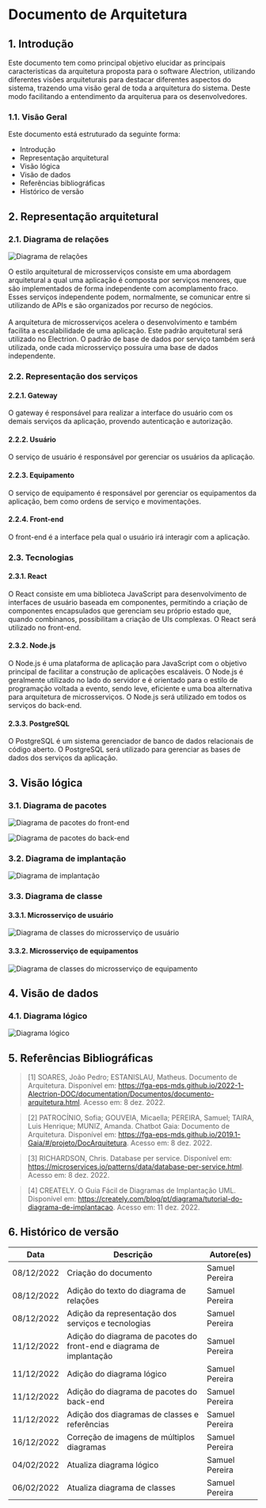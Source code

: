 # Documento de Arquitetura

## 1. Introdução
Este documento tem como principal objetivo elucidar as principais caracteristicas da arquitetura proposta para o software Alectrion, utilizando diferentes visões arquiteturais para destacar diferentes aspectos do sistema, trazendo uma visão geral de toda a arquitetura do sistema. Deste modo facilitando a entendimento da arquiterua para os desenvolvedores.

### 1.1. Visão Geral
Este documento está estruturado da seguinte forma:
- Introdução
- Representação arquitetural
- Visão lógica
- Visão de dados
- Referências bibliográficas
- Histórico de versão

## 2. Representação arquitetural
### 2.1. Diagrama de relações
![Diagrama de relações](../assets/documentos/relação.png)

O estilo arquitetural de microsserviços consiste em uma abordagem arquitetural a qual uma aplicação é composta por serviços menores, que são implementados de forma independente com acomplamento fraco. Esses serviços independente podem, normalmente, se comunicar entre si utilizando de APIs e são organizados por recurso de negócios.
<br/><br/>
A arquitetura de microsserviços acelera o desenvolvimento e também facilita a escalabilidade de uma aplicação. Este padrão arquitetural será utilizado no Electrion. O padrão de base de dados por serviço também será utilizada, onde cada microsserviço possuíra uma base de dados independente.

### 2.2. Representação dos serviços
#### 2.2.1. Gateway
O gateway é responsável para realizar a interface do usuário com os demais serviços da aplicação, provendo autenticação e autorização.

#### 2.2.2. Usuário
O serviço de usuário é responsável por gerenciar os usuários da aplicação.

#### 2.2.3. Equipamento
O serviço de equipamento é responsável por gerenciar os equipamentos da aplicação, bem como ordens de serviço e movimentações.

#### 2.2.4. Front-end
O front-end é a interface pela qual o usuário irá interagir com a aplicação.

### 2.3. Tecnologias
#### 2.3.1. React
O React consiste em uma biblioteca JavaScript para desenvolvimento de interfaces de usuário baseada em componentes, permitindo a criação de componentes encapsulados que gerenciam seu próprio estado que, quando combinanos, possibilitam a criação de UIs complexas. O React será utilizado no front-end.

#### 2.3.2. Node.js
O Node.js é uma plataforma de aplicação para JavaScript com o objetivo principal de facilitar a construção de aplicações escaláveis. O Node.js é geralmente utilizado no lado do servidor e é orientado para o estilo de programação voltada a evento, sendo leve, eficiente e uma boa alternativa para arquitetura de microsserviços. O Node.js será utilizado em todos os serviços do back-end.

#### 2.3.3. PostgreSQL
O PostgreSQL é um sistema gerenciador de banco de dados relacionais de código aberto. O PostgreSQL será utilizado para gerenciar as bases de dados dos serviços da aplicação.

## 3. Visão lógica
### 3.1. Diagrama de pacotes
![Diagrama de pacotes do front-end](../assets/documentos/pacotes-frontend.png)

![Diagrama de pacotes do back-end](../assets/documentos/pacotes-backend.png)

### 3.2. Diagrama de implantação
![Diagrama de implantação](../assets/documentos/implantação.png)

### 3.3. Diagrama de classe
#### 3.3.1. Microsserviço de usuário
![Diagrama de classes do microsserviço de usuário](../assets/documentos/classes-usuario.png)

#### 3.3.2. Microsserviço de equipamentos
![Diagrama de classes do microsserviço de equipamento](../assets/documentos/classes-equipamento.png)

## 4. Visão de dados
### 4.1. Diagrama lógico
![Diagrama lógico](../assets/documentos/logico.png)

## 5. Referências Bibliográficas

> [1] SOARES, João Pedro; ESTANISLAU, Matheus. Documento de Arquitetura. Disponível em: https://fga-eps-mds.github.io/2022-1-Alectrion-DOC/documentation/Documentos/documento-arquitetura.html. Acesso em: 8 dez. 2022.

> [2] PATROCÍNIO, Sofia; GOUVEIA, Micaella; PEREIRA, Samuel; TAIRA, Luis Henrique; MUNIZ, Amanda. Chatbot Gaia: Documento de Arquitetura. Disponível em: https://fga-eps-mds.github.io/2019.1-Gaia/#/projeto/DocArquitetura. Acesso em: 8 dez. 2022.

> [3] RICHARDSON, Chris. Database per service. Disponível em: https://microservices.io/patterns/data/database-per-service.html. Acesso em: 8 dez. 2022.

> [4] CREATELY. O Guia Fácil de Diagramas de Implantação UML. Disponível em: https://creately.com/blog/pt/diagrama/tutorial-do-diagrama-de-implantacao. Acesso em: 11 dez. 2022.

## 6. Histórico de versão

|**Data**|**Descrição**|**Autore(es)**|
|--------|-------------|--------------|
| 08/12/2022 | Criação do documento | Samuel Pereira |
| 08/12/2022 | Adição do texto do diagrama de relações | Samuel Pereira |
| 08/12/2022 | Adição da representação dos serviços e tecnologias | Samuel Pereira |
| 11/12/2022 | Adição do diagrama de pacotes do front-end e diagrama de implantação | Samuel Pereira |
| 11/12/2022 | Adição do diagrama lógico | Samuel Pereira |
| 11/12/2022 | Adição do diagrama de pacotes do back-end | Samuel Pereira |
| 11/12/2022 | Adição dos diagramas de classes e referências | Samuel Pereira |
| 16/12/2022 | Correção de imagens de múltiplos diagramas | Samuel Pereira |
| 04/02/2022 | Atualiza diagrama lógico | Samuel Pereira |
| 06/02/2022 | Atualiza diagrama de classes | Samuel Pereira |
